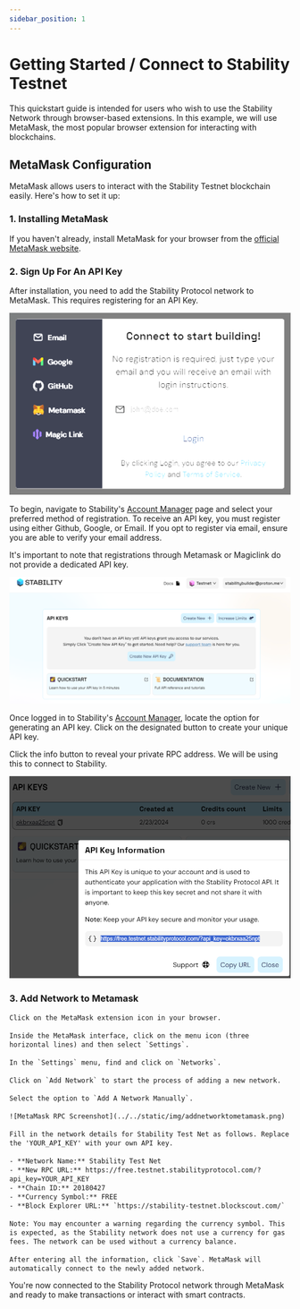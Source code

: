 ```yaml
---
sidebar_position: 1
---
```


# Getting Started / Connect to Stability Testnet

This quickstart guide is intended for users who wish to use the Stability Network through browser-based extensions. In this example, we will use MetaMask, the most popular browser extension for interacting with blockchains.


## MetaMask Configuration

MetaMask allows users to interact with the Stability Testnet blockchain easily. Here's how to set it up:

### 1. Installing MetaMask

If you haven't already, install MetaMask for your browser from the [official MetaMask website](https://metamask.io/).

### 2. Sign Up For An API Key

After installation, you need to add the Stability Protocol network to MetaMask. This requires registering for an API Key.

![Registration Screen](../../static/img/register.png)

To begin, navigate to Stability's [Account Manager](https://account.stabilityprotocol.com/keys) page and select your preferred method of registration. To receive an API key, you must register using either Github, Google, or Email. If you opt to register via email, ensure you are able to verify your email address.

It's important to note that registrations through Metamask or Magiclink do not provide a dedicated API key.

![Generate API Key Screen](../../static/img/createapi.png)

Once logged in to Stability's [Account Manager](https://account.stabilityprotocol.com/keys), locate the option for generating an API key. Click on the designated button to create your unique API key.

Click the info button to reveal your private RPC address. We will be using this to connect to Stability.

![API Key to RPC](../../static/img/apikeyrpc.png)

### 3. Add Network to Metamask

    Click on the MetaMask extension icon in your browser.

    Inside the MetaMask interface, click on the menu icon (three horizontal lines) and then select `Settings`.

    In the `Settings` menu, find and click on `Networks`.

    Click on `Add Network` to start the process of adding a new network.

    Select the option to `Add A Network Manually`.

    ![MetaMask RPC Screenshot](../../static/img/addnetworktometamask.png)

    Fill in the network details for Stability Test Net as follows. Replace the 'YOUR_API_KEY' with your own API key.

    - **Network Name:** Stability Test Net
    - **New RPC URL:** https://free.testnet.stabilityprotocol.com/?api_key=YOUR_API_KEY
    - **Chain ID:** 20180427
    - **Currency Symbol:** FREE
    - **Block Explorer URL:** `https://stability-testnet.blockscout.com/`

    Note: You may encounter a warning regarding the currency symbol. This is expected, as the Stability network does not use a currency for gas fees. The network can be used without a currency balance.

    After entering all the information, click `Save`. MetaMask will automatically connect to the newly added network.

You're now connected to the Stability Protocol network through MetaMask and ready to make transactions or interact with smart contracts.


